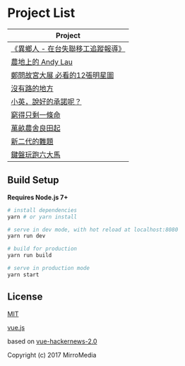 # Project List

| Project |
|--------------------------------------------------------------|
| [《異鄉人 - 在台失聯移工追蹤報導》](https://www.readr.tw/project/foreign-labour-landing) |
| [農地上的 Andy Lau](https://www.readr.tw/project/foreign-labour-iii) |
| [鄭問故宮大展 必看的12張明星圖](https://projects.mirrormedia.mg/project/chenuen) |
| [沒有路的地方](https://www.readr.tw/project/foreign-labour-ii) |
| [小英，說好的承諾呢？](https://www.readr.tw/project/president-promise) |
| [窮得只剩一條命](https://www.readr.tw/project/foreign-labour) |
| [萬畝農舍良田起](https://www.readr.tw/project/farmhouse) |
| [新二代的難題](https://www.readr.tw/project/newtype) |
| [鍵盤玩跑六大馬](https://www.readr.tw/project/marathon) |

## Build Setup

**Requires Node.js 7+**

``` bash
# install dependencies
yarn # or yarn install

# serve in dev mode, with hot reload at localhost:8080
yarn run dev

# build for production
yarn run build

# serve in production mode
yarn start
```

## License

[MIT](http://opensource.org/licenses/MIT)

[vue.js](https://vuejs.org/)

based on [vue-hackernews-2.0](https://github.com/vuejs/vue-hackernews-2.0)

Copyright (c) 2017 MirroMedia
